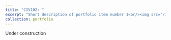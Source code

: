 ```yaml
---
title: "CIV102: "
excerpt: "Short description of portfolio item number 1<br/><img src='/images/civ102.jpeg'>"
collection: portfolio
---
```


Under construction
